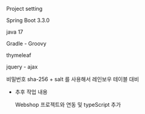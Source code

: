 Project setting

Spring Boot 3.3.0

java 17

Gradle - Groovy

thymeleaf

jquery - ajax

비밀번호 sha-256 + salt 를 사용해서 레인보우 테이블 대비


 - 추후 작업 내용

   Webshop 프로젝트와 연동 및 typeScript 추가
